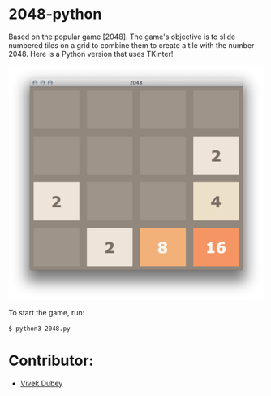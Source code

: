 2048-python
===========

Based on the popular game [2048]. The game's objective is to slide numbered tiles on a grid to combine them to create a tile with the number 2048. Here is a Python version that uses TKinter! 

![screenshot](img/screenshot.png)

To start the game, run:
    
    $ python3 2048.py


Contributor:
==

- [Vivek Dubey](http://github.com/VivekCR7)

